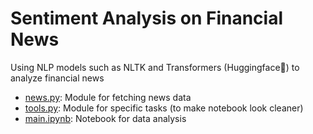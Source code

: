 # Sentiment Analysis on Financial News
Using NLP models such as NLTK and Transformers (Huggingface🤗) to analyze financial news

- [news.py](https://github.com/BriAnWuu/Sentiment_Analysis/blob/main/news.py): Module for fetching news data
- [tools.py](https://github.com/BriAnWuu/Sentiment_Analysis/blob/main/tools.py): Module for specific tasks (to make notebook look cleaner)
- [main.ipynb](https://github.com/BriAnWuu/Sentiment_Analysis/blob/main/main.ipynb): Notebook for data analysis

